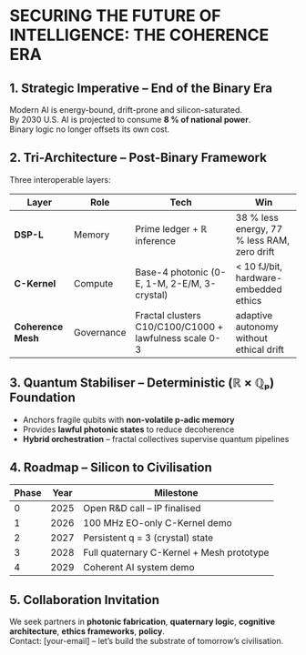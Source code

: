 # SECURING THE FUTURE OF INTELLIGENCE: THE COHERENCE ERA

## 1. Strategic Imperative – End of the Binary Era
Modern AI is energy-bound, drift-prone and silicon-saturated.  
By 2030 U.S. AI is projected to consume **8 % of national power**.  
Binary logic no longer offsets its own cost.

## 2. Tri-Architecture – Post-Binary Framework
Three interoperable layers:

| Layer | Role | Tech | Win |
|---|---|---|---|
| **DSP-L** | Memory | Prime ledger + ℝ inference | 38 % less energy, 77 % less RAM, zero drift |
| **C-Kernel** | Compute | Base-4 photonic (0-E, 1-M, 2-E/M, 3-crystal) | &lt; 10 fJ/bit, hardware-embedded ethics |
| **Coherence Mesh** | Governance | Fractal clusters C10/C100/C1000 + lawfulness scale 0-3 | adaptive autonomy without ethical drift |

## 3. Quantum Stabiliser – Deterministic (ℝ × ℚₚ) Foundation
- Anchors fragile qubits with **non-volatile p-adic memory**  
- Provides **lawful photonic states** to reduce decoherence  
- **Hybrid orchestration** – fractal collectives supervise quantum pipelines

## 4. Roadmap – Silicon to Civilisation
| Phase | Year | Milestone |
|---|---|---|
| 0 | 2025 | Open R&D call – IP finalised |
| 1 | 2026 | 100 MHz EO-only C-Kernel demo |
| 2 | 2027 | Persistent q = 3 (crystal) state |
| 3 | 2028 | Full quaternary C-Kernel + Mesh prototype |
| 4 | 2029 | Coherent AI system demo |

## 5. Collaboration Invitation
We seek partners in **photonic fabrication**, **quaternary logic**, **cognitive architecture**, **ethics frameworks**, **policy**.  
Contact: [your-email] – let’s build the substrate of tomorrow’s civilisation.
